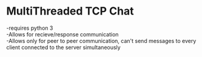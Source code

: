 # MultiThreaded TCP Chat
-requires python 3 <br/>
-Allows for recieve/response communication <br/>
-Allows only for peer to peer communication, can't send messages to every client connected to the server simultaneously <br/>


